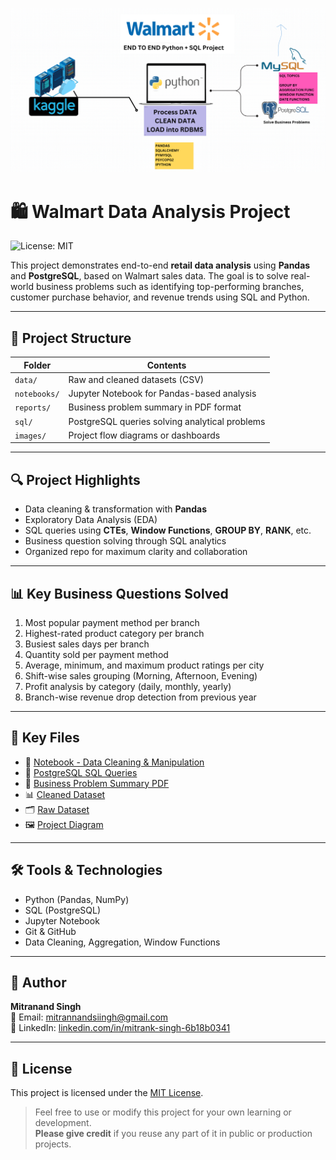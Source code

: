 ![Project Pipeline](https://github.com/MITRANAND6MITRANK/Walmart-SQL-Python-Data-Analysis-Project/blob/main/Walmart_Project.png)

# 🛍️ Walmart Data Analysis Project

![License: MIT](https://img.shields.io/badge/License-MIT-yellow.svg)

This project demonstrates end-to-end **retail data analysis** using **Pandas** and **PostgreSQL**, based on Walmart sales data. The goal is to solve real-world business problems such as identifying top-performing branches, customer purchase behavior, and revenue trends using SQL and Python.

---

## 📁 Project Structure

| Folder       | Contents                                               |
|--------------|--------------------------------------------------------|
| `data/`      | Raw and cleaned datasets (CSV)                         |
| `notebooks/` | Jupyter Notebook for Pandas-based analysis             |
| `reports/`   | Business problem summary in PDF format                 |
| `sql/`       | PostgreSQL queries solving analytical problems         |
| `images/`    | Project flow diagrams or dashboards                    |

---

## 🔍 Project Highlights

- Data cleaning & transformation with **Pandas**
- Exploratory Data Analysis (EDA)
- SQL queries using **CTEs**, **Window Functions**, **GROUP BY**, **RANK**, etc.
- Business question solving through SQL analytics
- Organized repo for maximum clarity and collaboration

---

## 📊 Key Business Questions Solved

1. Most popular payment method per branch
2. Highest-rated product category per branch
3. Busiest sales days per branch
4. Quantity sold per payment method
5. Average, minimum, and maximum product ratings per city
6. Shift-wise sales grouping (Morning, Afternoon, Evening)
7. Profit analysis by category (daily, monthly, yearly)
8. Branch-wise revenue drop detection from previous year

---

## 📂 Key Files

- 📘 [Notebook - Data Cleaning & Manipulation](notebooks/walmart-data-pandas.ipynb)  
- 🧾 [PostgreSQL SQL Queries](sql/postgresql-walmart-insights.sql)  
- 📄 [Business Problem Summary PDF](reports/Walmart%20Business%20Problems.pdf)  
- 📊 [Cleaned Dataset](data/Walmart_Cleaned_Data.csv)  
- 🗂️ [Raw Dataset](data/Walmart_Uncleaned.csv)  
- 🖼️ [Project Diagram](images/Walmart_Project.png)

---

## 🛠️ Tools & Technologies

- Python (Pandas, NumPy)
- SQL (PostgreSQL)
- Jupyter Notebook
- Git & GitHub
- Data Cleaning, Aggregation, Window Functions

---

## 👤 Author

**Mitranand Singh**  
📧 Email: [mitrannandsiingh@gmail.com](mailto:mitrannandsiingh@gmail.com)  
🔗 LinkedIn: [linkedin.com/in/mitrank-singh-6b18b0341](https://www.linkedin.com/in/mitrank-singh-6b18b0341/)

---

## 📄 License

This project is licensed under the [MIT License](LICENSE).

> Feel free to use or modify this project for your own learning or development.  
> **Please give credit** if you reuse any part of it in public or production projects.
